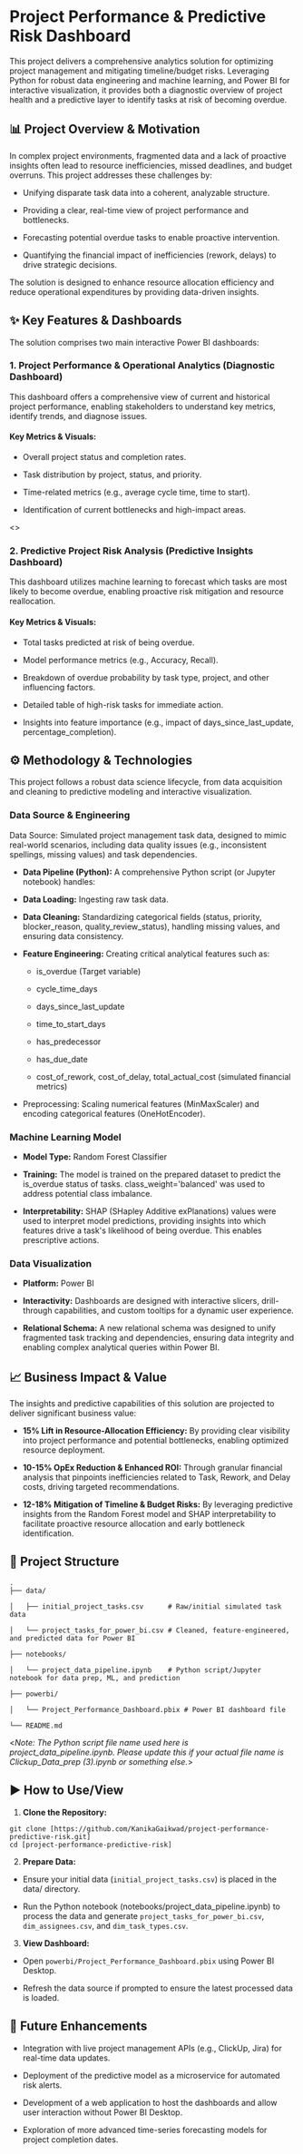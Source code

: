 # Project Performance & Predictive Risk Dashboard
This project delivers a comprehensive analytics solution for optimizing project management and mitigating timeline/budget risks. Leveraging Python for robust data engineering and machine learning, and Power BI for interactive visualization, it provides both a diagnostic overview of project health and a predictive layer to identify tasks at risk of becoming overdue.

## 📊 Project Overview & Motivation
In complex project environments, fragmented data and a lack of proactive insights often lead to resource inefficiencies, missed deadlines, and budget overruns. This project addresses these challenges by:

- Unifying disparate task data into a coherent, analyzable structure.

- Providing a clear, real-time view of project performance and bottlenecks.

- Forecasting potential overdue tasks to enable proactive intervention.

- Quantifying the financial impact of inefficiencies (rework, delays) to drive strategic decisions.

The solution is designed to enhance resource allocation efficiency and reduce operational expenditures by providing data-driven insights.

## ✨ Key Features & Dashboards
The solution comprises two main interactive Power BI dashboards:

### 1. Project Performance & Operational Analytics (Diagnostic Dashboard)
This dashboard offers a comprehensive view of current and historical project performance, enabling stakeholders to understand key metrics, identify trends, and diagnose issues.

#### Key Metrics & Visuals:

- Overall project status and completion rates.

- Task distribution by project, status, and priority.

- Time-related metrics (e.g., average cycle time, time to start).

- Identification of current bottlenecks and high-impact areas.

<<Replace this with your actual diagnostic dashboard screenshot path.>>

### 2. Predictive Project Risk Analysis (Predictive Insights Dashboard)
This dashboard utilizes machine learning to forecast which tasks are most likely to become overdue, enabling proactive risk mitigation and resource reallocation.

#### Key Metrics & Visuals:

- Total tasks predicted at risk of being overdue.

- Model performance metrics (e.g., Accuracy, Recall).

- Breakdown of overdue probability by task type, project, and other influencing factors.

- Detailed table of high-risk tasks for immediate action.

- Insights into feature importance (e.g., impact of days_since_last_update, percentage_completion).

<Replace this with your actual predictive dashboard screenshot path.>

## ⚙️ Methodology & Technologies
This project follows a robust data science lifecycle, from data acquisition and cleaning to predictive modeling and interactive visualization.

### Data Source & Engineering
Data Source: Simulated project management task data, designed to mimic real-world scenarios, including data quality issues (e.g., inconsistent spellings, missing values) and task dependencies.

- **Data Pipeline (Python):** A comprehensive Python script (or Jupyter notebook) handles:

- **Data Loading:** Ingesting raw task data.

- **Data Cleaning:** Standardizing categorical fields (status, priority, blocker_reason, quality_review_status), handling missing values, and ensuring data consistency.

- **Feature Engineering:** Creating critical analytical features such as:

  - is_overdue (Target variable)

  - cycle_time_days

  - days_since_last_update

  - time_to_start_days

  - has_predecessor

  - has_due_date

  - cost_of_rework, cost_of_delay, total_actual_cost (simulated financial metrics)

- Preprocessing: Scaling numerical features (MinMaxScaler) and encoding categorical features (OneHotEncoder).

### Machine Learning Model
- **Model Type:** Random Forest Classifier

- **Training:** The model is trained on the prepared dataset to predict the is_overdue status of tasks. class_weight='balanced' was used to address potential class imbalance.

- **Interpretability:** SHAP (SHapley Additive exPlanations) values were used to interpret model predictions, providing insights into which features drive a task's likelihood of being overdue. This enables prescriptive actions.

### Data Visualization
- **Platform:** Power BI

- **Interactivity:** Dashboards are designed with interactive slicers, drill-through capabilities, and custom tooltips for a dynamic user experience.

- **Relational Schema:** A new relational schema was designed to unify fragmented task tracking and dependencies, ensuring data integrity and enabling complex analytical queries within Power BI.

## 📈 Business Impact & Value
The insights and predictive capabilities of this solution are projected to deliver significant business value:

- **15% Lift in Resource-Allocation Efficiency:** By providing clear visibility into project performance and potential bottlenecks, enabling optimized resource deployment.

- **10-15% OpEx Reduction & Enhanced ROI:** Through granular financial analysis that pinpoints inefficiencies related to Task, Rework, and Delay costs, driving targeted recommendations.

- **12-18% Mitigation of Timeline & Budget Risks:** By leveraging predictive insights from the Random Forest model and SHAP interpretability to facilitate proactive resource allocation and early bottleneck identification.

## 📁 Project Structure

```
.
├── data/

│   ├── initial_project_tasks.csv      # Raw/initial simulated task data

│   └── project_tasks_for_power_bi.csv # Cleaned, feature-engineered, and predicted data for Power BI

├── notebooks/

│   └── project_data_pipeline.ipynb    # Python script/Jupyter notebook for data prep, ML, and prediction

├── powerbi/

│   └── Project_Performance_Dashboard.pbix # Power BI dashboard file

└── README.md
```
<*Note: The Python script file name used here is project_data_pipeline.ipynb. Please update this if your actual file name is Clickup_Data_prep (3).ipynb or something else.*>

## ▶️ How to Use/View
1. **Clone the Repository:**
```
git clone [https://github.com/KanikaGaikwad/project-performance-predictive-risk.git]
cd [project-performance-predictive-risk]
```

2. **Prepare Data:**

- Ensure your initial data (```initial_project_tasks.csv```) is placed in the data/ directory.

- Run the Python notebook (notebooks/project_data_pipeline.ipynb) to process the data and generate ```project_tasks_for_power_bi.csv```, ```dim_assignees.csv```, and ```dim_task_types.csv```.

3. **View Dashboard:**

- Open ```powerbi/Project_Performance_Dashboard.pbix``` using Power BI Desktop.

- Refresh the data source if prompted to ensure the latest processed data is loaded.

## 🚀 Future Enhancements
- Integration with live project management APIs (e.g., ClickUp, Jira) for real-time data updates.

- Deployment of the predictive model as a microservice for automated risk alerts.

- Development of a web application to host the dashboards and allow user interaction without Power BI Desktop.

- Exploration of more advanced time-series forecasting models for project completion dates.
